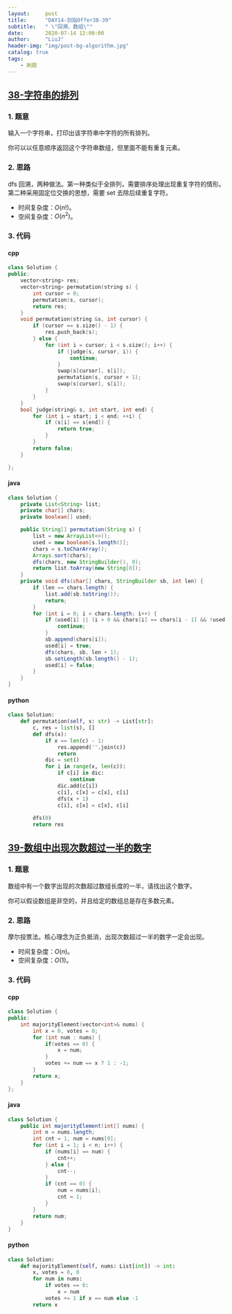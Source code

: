 ```yaml
---
layout:     post
title:      "DAY14-剑指Offer38-39"
subtitle:   " \"回溯、数组\""
date:       2020-07-14 12:00:00
author:     "LiuJ"
header-img: "img/post-bg-algorithm.jpg"
catalog: true
tags:
    - 刷题
---
```


## [38-字符串的排列](https://leetcode-cn.com/problems/zi-fu-chuan-de-pai-lie-lcof/)

### 1. 题意

输入一个字符串，打印出该字符串中字符的所有排列。

你可以以任意顺序返回这个字符串数组，但里面不能有重复元素。

### 2. 思路

dfs 回溯，两种做法。第一种类似于全排列，需要排序处理出现重复字符的情形。第二种采用固定位交换的思想，需要 set 去除后续重复字符。

- 时间复杂度：$O(n!)$。
- 空间复杂度：$O(n^2)$。

### 3. 代码

#### cpp

```cpp
class Solution {
public:
    vector<string> res;
    vector<string> permutation(string s) {
        int cursor = 0;
        permutation(s, cursor);
        return res;
    }
    void permutation(string &s, int cursor) {
        if (cursor == s.size() - 1) {
            res.push_back(s);
        } else {
            for (int i = cursor; i < s.size(); i++) {
                if (judge(s, cursor, i)) {
                    continue;
                }
                swap(s[cursor], s[i]);
                permutation(s, cursor + 1);
                swap(s[cursor], s[i]);
            }
        }
    }
    bool judge(string& s, int start, int end) {
        for (int i = start; i < end; ++i) {
            if (s[i] == s[end]) {
                return true;
            }
        }
        return false;
    }

};
```

#### java

```java
class Solution {
    private List<String> list;
    private char[] chars;
    private boolean[] used;

    public String[] permutation(String s) {
        list = new ArrayList<>();
        used = new boolean[s.length()];
        chars = s.toCharArray();
        Arrays.sort(chars);
        dfs(chars, new StringBuilder(), 0);
        return list.toArray(new String[0]);
    }
    private void dfs(char[] chars, StringBuilder sb, int len) {
        if (len == chars.length) {
            list.add(sb.toString());
            return;
        }
        for (int i = 0; i < chars.length; i++) {
            if (used[i] || (i > 0 && chars[i] == chars[i - 1] && !used[i - 1])) {
                continue;
            }
            sb.append(chars[i]);
            used[i] = true;
            dfs(chars, sb, len + 1);
            sb.setLength(sb.length() - 1);
            used[i] = false;
        }
    }
}
```

#### python

```python
class Solution:
    def permutation(self, s: str) -> List[str]:
        c, res = list(s), []
        def dfs(x):
            if x == len(c) - 1:
                res.append(''.join(c))
                return
            dic = set()
            for i in range(x, len(c)):
                if c[i] in dic:
                    continue
                dic.add(c[i])
                c[i], c[x] = c[x], c[i]
                dfs(x + 1)
                c[i], c[x] = c[x], c[i]
        
        dfs(0)
        return res
```

## [39-数组中出现次数超过一半的数字](https://leetcode-cn.com/problems/shu-zu-zhong-chu-xian-ci-shu-chao-guo-yi-ban-de-shu-zi-lcof/)

### 1. 题意

数组中有一个数字出现的次数超过数组长度的一半，请找出这个数字。

你可以假设数组是非空的，并且给定的数组总是存在多数元素。

### 2. 思路

摩尔投票法。核心理念为正负抵消，出现次数超过一半的数字一定会出现。

- 时间复杂度：$O(n)$。
- 空间复杂度：$O(1)$。

### 3. 代码

#### cpp

```cpp
class Solution {
public:
    int majorityElement(vector<int>& nums) {
        int x = 0, votes = 0;
        for (int num : nums) {
            if(votes == 0) {
                x = num;
            }
            votes += num == x ? 1 : -1;
        }
        return x;
    }
};
```

#### java

```java
class Solution {
    public int majorityElement(int[] nums) {
        int n = nums.length;
        int cnt = 1, num = nums[0];
        for (int i = 1; i < n; i++) {
            if (nums[i] == num) {
                cnt++;
            } else {
                cnt--;
            }
            if (cnt == 0) {
                num = nums[i];
                cnt = 1;
            }
        }
        return num;
    }
}
```

#### python

```python
class Solution:
    def majorityElement(self, nums: List[int]) -> int:
        x, votes = 0, 0
        for num in nums:
            if votes == 0:
                x = num
            votes += 1 if x == num else -1
        return x 
```

